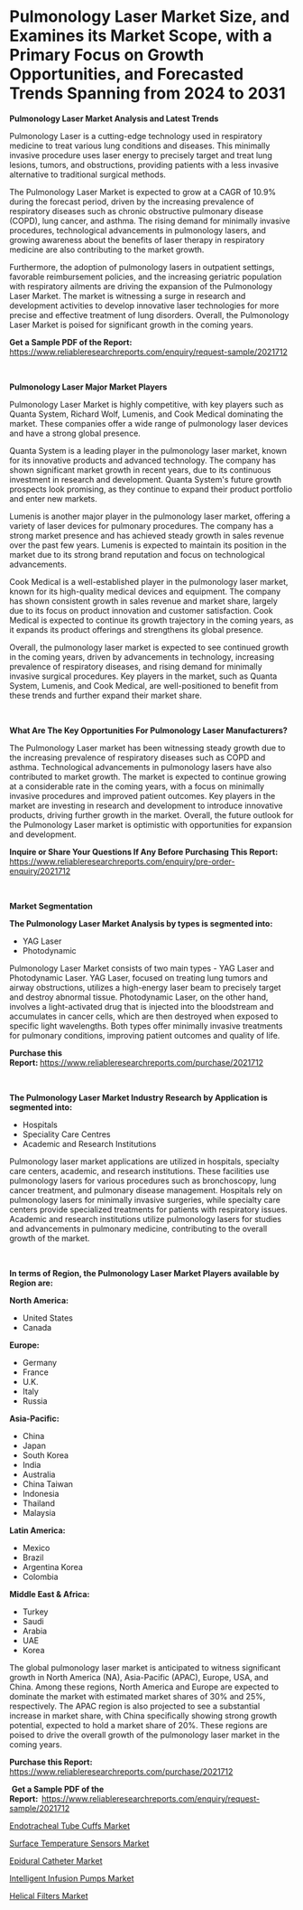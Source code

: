 <p><h1>Pulmonology Laser Market Size, and Examines its Market Scope, with a Primary Focus on Growth Opportunities, and Forecasted Trends Spanning from 2024 to 2031</h1></p><p><strong>Pulmonology Laser Market Analysis and Latest Trends</strong></p>
<p><p>Pulmonology Laser is a cutting-edge technology used in respiratory medicine to treat various lung conditions and diseases. This minimally invasive procedure uses laser energy to precisely target and treat lung lesions, tumors, and obstructions, providing patients with a less invasive alternative to traditional surgical methods.</p><p>The Pulmonology Laser Market is expected to grow at a CAGR of 10.9% during the forecast period, driven by the increasing prevalence of respiratory diseases such as chronic obstructive pulmonary disease (COPD), lung cancer, and asthma. The rising demand for minimally invasive procedures, technological advancements in pulmonology lasers, and growing awareness about the benefits of laser therapy in respiratory medicine are also contributing to the market growth.</p><p>Furthermore, the adoption of pulmonology lasers in outpatient settings, favorable reimbursement policies, and the increasing geriatric population with respiratory ailments are driving the expansion of the Pulmonology Laser Market. The market is witnessing a surge in research and development activities to develop innovative laser technologies for more precise and effective treatment of lung disorders. Overall, the Pulmonology Laser Market is poised for significant growth in the coming years.</p></p>
<p><strong>Get a Sample PDF of the Report:&nbsp;</strong> <a href="https://www.reliableresearchreports.com/enquiry/request-sample/2021712">https://www.reliableresearchreports.com/enquiry/request-sample/2021712</a></p>
<p>&nbsp;</p>
<p><strong>Pulmonology Laser Major Market Players</strong></p>
<p><p>Pulmonology Laser Market is highly competitive, with key players such as Quanta System, Richard Wolf, Lumenis, and Cook Medical dominating the market. These companies offer a wide range of pulmonology laser devices and have a strong global presence.</p><p>Quanta System is a leading player in the pulmonology laser market, known for its innovative products and advanced technology. The company has shown significant market growth in recent years, due to its continuous investment in research and development. Quanta System's future growth prospects look promising, as they continue to expand their product portfolio and enter new markets.</p><p>Lumenis is another major player in the pulmonology laser market, offering a variety of laser devices for pulmonary procedures. The company has a strong market presence and has achieved steady growth in sales revenue over the past few years. Lumenis is expected to maintain its position in the market due to its strong brand reputation and focus on technological advancements.</p><p>Cook Medical is a well-established player in the pulmonology laser market, known for its high-quality medical devices and equipment. The company has shown consistent growth in sales revenue and market share, largely due to its focus on product innovation and customer satisfaction. Cook Medical is expected to continue its growth trajectory in the coming years, as it expands its product offerings and strengthens its global presence.</p><p>Overall, the pulmonology laser market is expected to see continued growth in the coming years, driven by advancements in technology, increasing prevalence of respiratory diseases, and rising demand for minimally invasive surgical procedures. Key players in the market, such as Quanta System, Lumenis, and Cook Medical, are well-positioned to benefit from these trends and further expand their market share.</p></p>
<p>&nbsp;</p>
<p><strong>What Are The Key Opportunities For Pulmonology Laser Manufacturers?</strong></p>
<p><p>The Pulmonology Laser market has been witnessing steady growth due to the increasing prevalence of respiratory diseases such as COPD and asthma. Technological advancements in pulmonology lasers have also contributed to market growth. The market is expected to continue growing at a considerable rate in the coming years, with a focus on minimally invasive procedures and improved patient outcomes. Key players in the market are investing in research and development to introduce innovative products, driving further growth in the market. Overall, the future outlook for the Pulmonology Laser market is optimistic with opportunities for expansion and development.</p></p>
<p><strong>Inquire or Share Your Questions If Any Before Purchasing This Report:</strong> <a href="https://www.reliableresearchreports.com/enquiry/pre-order-enquiry/2021712">https://www.reliableresearchreports.com/enquiry/pre-order-enquiry/2021712</a></p>
<p>&nbsp;</p>
<p><strong>Market Segmentation</strong></p>
<p><strong>The Pulmonology Laser Market Analysis by types is segmented into:</strong></p>
<p><ul><li>YAG Laser</li><li>Photodynamic</li></ul></p>
<p><p>Pulmonology Laser Market consists of two main types - YAG Laser and Photodynamic Laser. YAG Laser, focused on treating lung tumors and airway obstructions, utilizes a high-energy laser beam to precisely target and destroy abnormal tissue. Photodynamic Laser, on the other hand, involves a light-activated drug that is injected into the bloodstream and accumulates in cancer cells, which are then destroyed when exposed to specific light wavelengths. Both types offer minimally invasive treatments for pulmonary conditions, improving patient outcomes and quality of life.</p></p>
<p><strong>Purchase this Report:&nbsp;</strong><a href="https://www.reliableresearchreports.com/purchase/2021712">https://www.reliableresearchreports.com/purchase/2021712</a></p>
<p>&nbsp;</p>
<p><strong>The Pulmonology Laser Market Industry Research by Application is segmented into:</strong></p>
<p><ul><li>Hospitals</li><li>Speciality Care Centres</li><li>Academic and Research Institutions</li></ul></p>
<p><p>Pulmonology laser market applications are utilized in hospitals, specialty care centers, academic, and research institutions. These facilities use pulmonology lasers for various procedures such as bronchoscopy, lung cancer treatment, and pulmonary disease management. Hospitals rely on pulmonology lasers for minimally invasive surgeries, while specialty care centers provide specialized treatments for patients with respiratory issues. Academic and research institutions utilize pulmonology lasers for studies and advancements in pulmonary medicine, contributing to the overall growth of the market.</p></p>
<p>&nbsp;</p>
<p><strong>In terms of Region, the Pulmonology Laser Market Players available by Region are:</strong></p>
<p>
    <p> <strong> North America: </strong>
        <ul>
            <li>United States</li>
            <li>Canada</li>
        </ul>
        </p> 
    <p> <strong> Europe: </strong>
        <ul>
            <li>Germany</li>
            <li>France</li>
            <li>U.K.</li>
            <li>Italy</li>
            <li>Russia</li>
        </ul>
        </p> 
    <p> <strong> Asia-Pacific: </strong>
        <ul>
            <li>China</li>
            <li>Japan</li>
            <li>South Korea</li>
            <li>India</li>
            <li>Australia</li>
            <li>China Taiwan</li>
            <li>Indonesia</li>
            <li>Thailand</li>
            <li>Malaysia</li>
        </ul>
        </p> 
    <p> <strong> Latin America: </strong>
        <ul>
            <li>Mexico</li>
            <li>Brazil</li>
            <li>Argentina Korea</li>
            <li>Colombia</li>
        </ul>
        </p> 
    <p> <strong> Middle East & Africa: </strong>
        <ul>
            <li>Turkey</li>
            <li>Saudi</li>
            <li>Arabia</li>
            <li>UAE</li>
            <li>Korea</li>
        </ul>
    </p>
    </p>
<p><p>The global pulmonology laser market is anticipated to witness significant growth in North America (NA), Asia-Pacific (APAC), Europe, USA, and China. Among these regions, North America and Europe are expected to dominate the market with estimated market shares of 30% and 25%, respectively. The APAC region is also projected to see a substantial increase in market share, with China specifically showing strong growth potential, expected to hold a market share of 20%. These regions are poised to drive the overall growth of the pulmonology laser market in the coming years.</p></p>
<p><strong>Purchase this Report: </strong><a href="https://www.reliableresearchreports.com/purchase/2021712">https://www.reliableresearchreports.com/purchase/2021712</a></p>
<p>&nbsp;<strong>Get a Sample PDF of the Report:&nbsp;&nbsp;</strong><a href="https://www.reliableresearchreports.com/enquiry/request-sample/2021712">https://www.reliableresearchreports.com/enquiry/request-sample/2021712</a></p>
<p><strong></strong></p>
<p><p><a href="https://github.com/lataunyatinikmelvin59ilbd0dv/Market-Research-Report-List-1/blob/main/endotracheal-tube-cuffs-market.md">Endotracheal Tube Cuffs Market</a></p><p><a href="https://view.publitas.com/reportprime-1/surface-temperature-sensors-market-growth-market-trends-covid-19-impact-and-forecasts-for-period-from-2024-2031/">Surface Temperature Sensors Market</a></p><p><a href="https://cat-emmental-94b.notion.site/Epidural-Catheter-Market-Dynamics-2024-2031-Also-about-Its-Market-Trends-Projections-and-Opportun-9cf8f5a13fe3488982d752971bb794b7">Epidural Catheter Market</a></p><p><a href="https://silk-columnist-571.notion.site/Intelligent-Infusion-Pumps-Market-Size-Growing-and-Forecasted-for-period-from-2024-2031-and-provid-23412786966a44b1a784bc568ee6bf57">Intelligent Infusion Pumps Market</a></p><p><a href="https://view.publitas.com/reportprime-1/helical-filters-market-size-growing-and-forecasted-for-period-from-2024-2031-and-provides-complete-market-analysis-of-this-market/">Helical Filters Market</a></p></p>